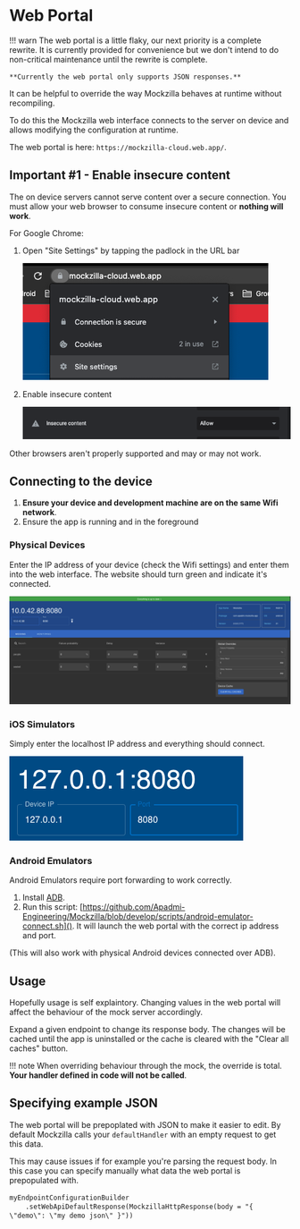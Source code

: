 # Web Portal

!!! warn
	The web portal is a little flaky, our next priority is a complete rewrite. 
	It is currently provided for convenience but we don't intend to do non-critical maintenance until 
	the rewrite is complete.

	**Currently the web portal only supports JSON responses.**

It can be helpful to override the way Mockzilla behaves at runtime without recompiling.

To do this the Mockzilla web interface connects to the server on device and allows modifying the configuration at runtime.

The web portal is here: `https://mockzilla-cloud.web.app/`.

## Important #1 - Enable insecure content

The on device servers cannot serve content over a secure connection. You must allow your web browser to consume insecure content or **nothing will work**.

For Google Chrome:

1. Open "Site Settings" by tapping the padlock in the URL bar

	![alt text](img/chrome-1.png "Chrome step 1")
2. Enable insecure content

	![alt text](img/chrome-2.png "Chrome step 2")
	
Other browsers aren't properly supported and may or may not work.

## Connecting to the device

1. **Ensure your device and development machine are on the same Wifi network**.
2. Ensure the app is running and in the foreground

### Physical Devices

Enter the IP address of your device (check the Wifi settings) and enter them into the web interface. The website should turn green and indicate it's connected.

![alt text](img/working-web-portal.png "Working web portal")

### iOS Simulators

Simply enter the localhost IP address and everything should connect.

![alt text](img/ios-sim-web-portal.png "iOS Simulator")

### Android Emulators

Android Emulators require port forwarding to work correctly.

1. Install [ADB](https://developer.android.com/studio/command-line/adb).
2. Run this script: [https://github.com/Apadmi-Engineering/Mockzilla/blob/develop/scripts/android-emulator-connect.sh](). It will launch the web portal with the correct ip address and port.

(This will also work with physical Android devices connected over ADB).

## Usage

Hopefully usage is self explaintory. Changing values in the web portal will affect the behaviour of the mock server accordingly.

Expand a given endpoint to change its response body. The changes will be cached until the app is uninstalled or the cache is cleared with the "Clear all caches" button.

!!! note
	When overriding behaviour through the mock, the override is total. **Your handler defined in code will not be called**.

## Specifying example JSON

The web portal will be prepoplated with JSON to make it easier to edit. By default Mockzilla calls your `defaultHandler` with an empty request to get this data.

This may cause issues if for example you're parsing the request body. In this case you can specify manually what data the web portal is prepopulated with.

```
myEndpointConfigurationBuilder
	.setWebApiDefaultResponse(MockzillaHttpResponse(body = "{ \"demo\": \"my demo json\" }"))

```



